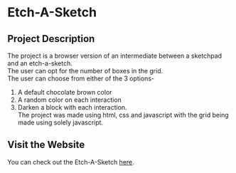 # Etch-A-Sketch

## Project Description
The project is a browser version of an intermediate between a sketchpad and an etch-a-sketch.  
The user can opt for the number of boxes in the grid.  
The user can choose from either of the 3 options-  
1. A default chocolate brown color  
2. A random color on each interaction  
3. Darken a block with each interaction.  
The project was made using html, css and javascript with the grid being made using solely javascript.  


## Visit the Website
You can check out the Etch-A-Sketch [here](https://rizzitsinha.github.io/etch-a-sketch/).

